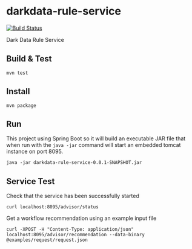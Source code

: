 darkdata-rule-service
=====================

[![Build Status](https://travis-ci.org/tetherless-world/darkdata-rule-service.svg)](https://travis-ci.org/tetherless-world/darkdata-rule-service)


Dark Data Rule Service

## Build & Test

``mvn test``

## Install

``mvn package``

## Run

This project using Spring Boot so it will build an executable JAR file that when run with the ``java -jar`` command will start an embedded tomcat instance on port 8095.

``java -jar darkdata-rule-service-0.0.1-SNAPSHOT.jar``

## Service Test

Check that the service has been successfully started

``curl localhost:8095/advisor/status``

Get a workflow recommendation using an example input file

``curl -XPOST -H "Content-Type: application/json" localhost:8095/advisor/recommendation --data-binary @examples/request/request.json``